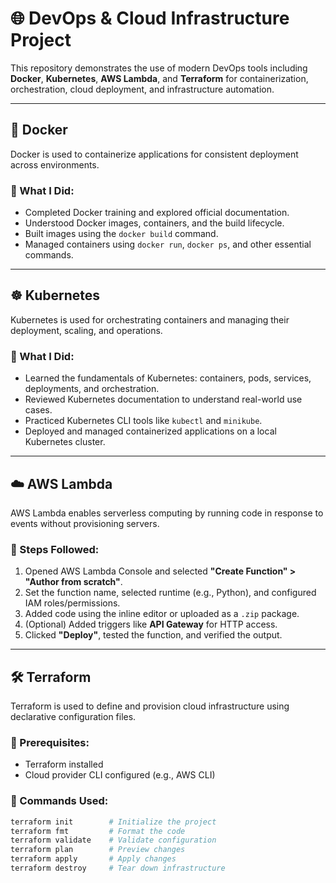 # 🌐 DevOps & Cloud Infrastructure Project

This repository demonstrates the use of modern DevOps tools including **Docker**, **Kubernetes**, **AWS Lambda**, and **Terraform** for containerization, orchestration, cloud deployment, and infrastructure automation.

---

## 🧱 Docker

Docker is used to containerize applications for consistent deployment across environments.

### 🔧 What I Did:
- Completed Docker training and explored official documentation.
- Understood Docker images, containers, and the build lifecycle.
- Built images using the `docker build` command.
- Managed containers using `docker run`, `docker ps`, and other essential commands.

---

## ☸️ Kubernetes

Kubernetes is used for orchestrating containers and managing their deployment, scaling, and operations.

### 🔧 What I Did:
- Learned the fundamentals of Kubernetes: containers, pods, services, deployments, and orchestration.
- Reviewed Kubernetes documentation to understand real-world use cases.
- Practiced Kubernetes CLI tools like `kubectl` and `minikube`.
- Deployed and managed containerized applications on a local Kubernetes cluster.

---

## ☁️ AWS Lambda

AWS Lambda enables serverless computing by running code in response to events without provisioning servers.

### 🔧 Steps Followed:
1. Opened AWS Lambda Console and selected **"Create Function" > "Author from scratch"**.
2. Set the function name, selected runtime (e.g., Python), and configured IAM roles/permissions.
3. Added code using the inline editor or uploaded as a `.zip` package.
4. (Optional) Added triggers like **API Gateway** for HTTP access.
5. Clicked **"Deploy"**, tested the function, and verified the output.

---

## 🛠️ Terraform

Terraform is used to define and provision cloud infrastructure using declarative configuration files.

### 🔧 Prerequisites:
- Terraform installed
- Cloud provider CLI configured (e.g., AWS CLI)

### 🚀 Commands Used:
```bash
terraform init        # Initialize the project
terraform fmt         # Format the code
terraform validate    # Validate configuration
terraform plan        # Preview changes
terraform apply       # Apply changes
terraform destroy     # Tear down infrastructure
